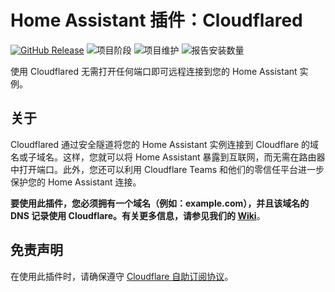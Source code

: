 # Home Assistant 插件：Cloudflared

[![GitHub Release][releases-shield]][releases]
![项目阶段][project-stage-shield]
![项目维护][maintenance-shield]
![报告安装数量][installations-shield-stable]

使用 Cloudflared 无需打开任何端口即可远程连接到您的 Home Assistant 实例。

## 关于

Cloudflared 通过安全隧道将您的 Home Assistant 实例连接到 Cloudflare 的域名或子域名。这样，您就可以将 Home Assistant 暴露到互联网，而无需在路由器中打开端口。此外，您还可以利用 Cloudflare Teams 和他们的零信任平台进一步保护您的 Home Assistant 连接。

**要使用此插件，您必须拥有一个域名（例如：example.com），并且该域名的 DNS 记录使用 Cloudflare。有关更多信息，请参见我们的 [Wiki][wiki]**。

## 免责声明

在使用此插件时，请确保遵守 [Cloudflare 自助订阅协议][cloudflare-sssa]。

[cloudflare-sssa]: https://www.cloudflare.com/terms/
[domainarticle]: https://www.linkedin.com/pulse/what-do-domain-name-how-get-one-free-tobias-brenner?trk=public_post-content_share-article
[maintenance-shield]: https://img.shields.io/maintenance/yes/2025.svg
[project-stage-shield]: https://img.shields.io/badge/project%20stage-production%20ready-brightgreen.svg
[releases-shield]: https://img.shields.io/github/v/release/brenner-tobias/addon-cloudflared?include_prereleases
[releases]: https://github.com/brenner-tobias/addon-cloudflared/releases
[wiki]: https://github.com/brenner-tobias/addon-cloudflared/wiki/How-tos
[installations-shield-edge]: https://img.shields.io/badge/dynamic/json?url=https%3A%2F%2Fanalytics.home-assistant.io%2Faddons.json&query=%24%5B%22ffd6a162_cloudflared%22%5D.total&label=Reported%20Installations&link=https%3A%2F%2Fanalytics.home-assistant.io/add-ons
[installations-shield-stable]: https://img.shields.io/badge/dynamic/json?url=https%3A%2F%2Fanalytics.home-assistant.io%2Faddons.json&query=%24%5B%229074a9fa_cloudflared%22%5D.total&label=Reported%20Installations&link=https%3A%2F%2Fanalytics.home-assistant.io/add-ons